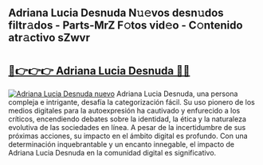 ## Adriana Lucia Desnuda N𝚞𝚎vos desn𝚞dos filtr𝚊dos - Parts-MrZ F𝚘tos vid𝚎o - C𝚘ntenido atr𝚊ctivo sZwvr

# <h2><a href="http://mb12xf3.tromn.icu/?c=Adriana+Lucia+Desnuda">🔗👉👉👉 Adriana Lucia Desnuda 🔗🔗</a></h2>

[![Adriana Lucia Desnuda nuevo](https://i.imgur.com/pEAQMta.gif)](http://mb12xf3.tromn.icu/?c=Adriana+Lucia+Desnuda)
Adriana Lucia Desnuda, una persona compleja e intrigante, desafía la categorización fácil. Su uso pionero de los medios digitales para la autoexpresión ha cautivado y enfurecido a los críticos, encendiendo debates sobre la identidad, la ética y la naturaleza evolutiva de las sociedades en línea. A pesar de la incertidumbre de sus próximas acciones, su impacto en el ámbito digital es profundo. Con una determinación inquebrantable y un encanto innegable, el impacto de Adriana Lucia Desnuda en la comunidad digital es significativo.
